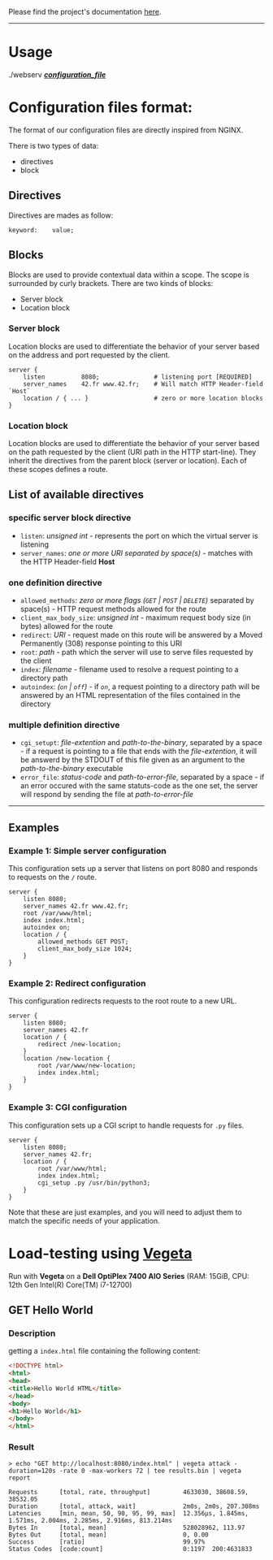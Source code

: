 Please find the project's documentation [here](https://forest-jewel-9bb.notion.site/WebServ-6b7838c8783e4bcd8c97b948bfb0cd2f).

***

# Usage
./webserv [**_configuration_file_**](#configuration-files-format)

# Configuration files format:
The format of our configuration files are directly inspired from NGINX.

There is two types of data:
- directives
- block

## Directives
Directives are mades as follow:
```nginx
keyword:	value;
```

## Blocks
Blocks are used to provide contextual data within a scope. The scope is surrounded by curly brackets. There are two kinds of blocks:

- Server block
- Location block

### Server block
Location blocks are used to differentiate the behavior of your server based on the address and port requested by the client.

```NGINX
server {
	listen			8080;				# listening port [REQUIRED]
	server_names	42.fr www.42.fr;	# Will match HTTP Header-field `Host`
	location / { ... }					# zero or more location blocks
}
```

### Location block
Location blocks are used to differentiate the behavior of your server based on the path requested by the client (URI path in the HTTP start-line). They inherit the directives from the parent block (server or location). Each of these scopes defines a route.

## List of available directives
### specific server block directive
- `listen`: *unsigned int* - represents the port on which the virtual server is listening
- `server_names`: *one or more URI separated by space(s)* - matches with the HTTP Header-field **Host**

### one definition directive
- `allowed_methods`: *zero or more flags (`GET` | `POST` | `DELETE`)* separated by space(s) - HTTP request methods allowed for the route
- `client_max_body_size`: *unsigned int* - maximum request body size (in bytes) allowed for the route
- `redirect`: *URI* - request made on this route will be answered by a Moved Permanently (308) response pointing to this URI
- `root`: *path* - path which the server will use to serve files requested by the client
- `index`: *filename* - filename used to resolve a request pointing to a directory path
- `autoindex`:	*(`on` | `off`)* - if *`on`*, a request pointing to a directory path will be answered by an HTML representation of the files contained in the directory
### multiple definition directive
- `cgi_setupt`:	*file-extention* and *path-to-the-binary*, separated by a space - if a request is pointing to a file that ends with the *file-extention*, it will be answerd by the STDOUT of this file given as an argument to the *path-to-the-binary* executable
- `error_file`:	*status-code* and *path-to-error-file*, separated by a space - if an error occured with the same statuts-code as the one set, the server will respond by sending the file at *path-to-error-file*

***

## Examples
### Example 1: Simple server configuration
This configuration sets up a server that listens on port 8080 and responds to requests on the `/` route.

```nginx
server {
	listen 8080;
	server_names 42.fr www.42.fr;
	root /var/www/html;
	index index.html;
	autoindex on;
	location / {
		allowed_methods GET POST;
		client_max_body_size 1024;
	}
}
```

### Example 2: Redirect configuration

This configuration redirects requests to the root route to a new URL.

```nginx
server {
	listen 8080;
	server_names 42.fr
	location / {
		redirect /new-location;
	}
	location /new-location {
		root /var/www/new-location;
		index index.html;
	}
}
```


### Example 3: CGI configuration

This configuration sets up a CGI script to handle requests for `.py` files.

```nginx
server {
	listen 8080;
	server_names 42.fr;
	location / {
		root /var/www/html;
		index index.html;
		cgi_setup .py /usr/bin/python3;
	}
}
```

Note that these are just examples, and you will need to adjust them to match the specific needs of your application.

# Load-testing using [Vegeta](https://github.com/tsenart/vegeta)
Run with **Vegeta** on a **Dell OptiPlex 7400 AIO Series** (RAM: 15GiB, CPU: 12th Gen Intel(R) Core(TM) i7-12700)

## GET Hello World
### Description
getting a `index.html` file containing the following content:
```html
<!DOCTYPE html>
<html>
<head>
<title>Hello World HTML</title>
</head>
<body>
<h1>Hello World</h1>
</body>
</html>
```
### Result
```
> echo "GET http://localhost:8080/index.html" | vegeta attack -duration=120s -rate 0 -max-workers 72 | tee results.bin | vegeta report

Requests      [total, rate, throughput]         4633030, 38608.59, 38532.05
Duration      [total, attack, wait]             2m0s, 2m0s, 207.308ms
Latencies     [min, mean, 50, 90, 95, 99, max]  12.356µs, 1.845ms, 1.571ms, 2.004ms, 2.285ms, 2.916ms, 813.214ms
Bytes In      [total, mean]                     528028962, 113.97
Bytes Out     [total, mean]                     0, 0.00
Success       [ratio]                           99.97%
Status Codes  [code:count]                      0:1197  200:4631833
```
